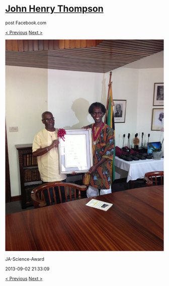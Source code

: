 # [John Henry Thompson](../README.md)
post Facebook.com

[< Previous](2013-09-02-42.md) [Next >](2013-09-02-44.md)

[![](../media/2013-09-02/JA-Science-Award-32.jpg)](../README.md)

JA-Science-Award

2013-09-02 21:33:09

[< Previous](2013-09-02-42.md) [Next >](2013-09-02-44.md)